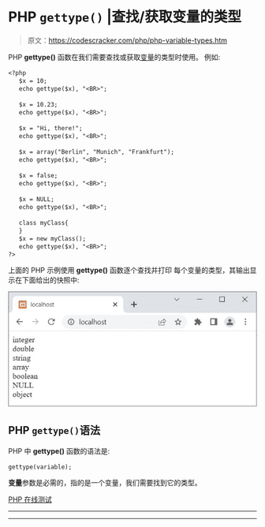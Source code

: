 # PHP `gettype()` |查找/获取变量的类型

> 原文：<https://codescracker.com/php/php-variable-types.htm>

PHP **gettype()** 函数在我们需要查找或获取[变量](/php/php-variables.htm)的类型时使用。 例如:

```
<?php
   $x = 10;
   echo gettype($x), "<BR>";

   $x = 10.23;
   echo gettype($x), "<BR>";

   $x = "Hi, there!";
   echo gettype($x), "<BR>";

   $x = array("Berlin", "Munich", "Frankfurt");
   echo gettype($x), "<BR>";

   $x = false;
   echo gettype($x), "<BR>";

   $x = NULL;
   echo gettype($x), "<BR>";

   class myClass{
   }
   $x = new myClass();
   echo gettype($x), "<BR>";
?>
```

上面的 PHP 示例使用 **gettype()** 函数逐个查找并打印 每个变量的类型，其输出显示在下面给出的快照中:

![php gettype function find type of variable](img/fb2f800e3961e08449481fcde6001e2d.png)

## PHP `gettype()`语法

PHP 中 **gettype()** 函数的语法是:

```
gettype(variable);
```

**变量**参数是必需的，指的是一个变量，我们需要找到它的类型。

[PHP 在线测试](/exam/showtest.php?subid=8)

* * *

* * *